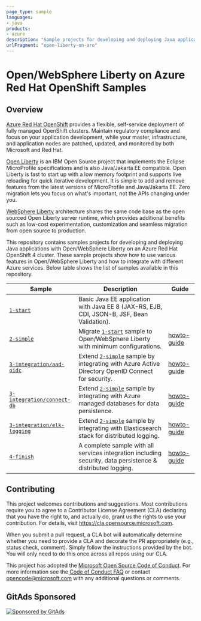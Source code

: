 ```yaml
---
page_type: sample
languages:
- java
products:
- azure
description: "Sample projects for developing and deploying Java applications with Open/WebSphere Liberty on an Azure Red Hat OpenShift 4 cluster."
urlFragment: "open-liberty-on-aro"
---
```


# Open/WebSphere Liberty on Azure Red Hat OpenShift Samples

<!-- 
Guidelines on README format: https://review.docs.microsoft.com/help/onboard/admin/samples/concepts/readme-template?branch=master

Guidance on onboarding samples to docs.microsoft.com/samples: https://review.docs.microsoft.com/help/onboard/admin/samples/process/onboarding?branch=master

Taxonomies for products and languages: https://review.docs.microsoft.com/new-hope/information-architecture/metadata/taxonomies?branch=master
-->

## Overview

[Azure Red Hat OpenShift](https://azure.microsoft.com/services/openshift/) provides a flexible, self-service deployment of fully managed OpenShift clusters. Maintain regulatory compliance and focus on your application development, while your master, infrastructure, and application nodes are patched, updated, and monitored by both Microsoft and Red Hat.

[Open Liberty](https://openliberty.io) is an IBM Open Source project that implements the Eclipse MicroProfile specifications and is also Java/Jakarta EE compatible. Open Liberty is fast to start up with a low memory footprint and supports live reloading for quick iterative development. It is simple to add and remove features from the latest versions of MicroProfile and Java/Jakarta EE. Zero migration lets you focus on what's important, not the APIs changing under you.

[WebSphere Liberty](https://www.ibm.com/cloud/websphere-liberty) architecture shares the same code base as the open sourced Open Liberty server runtime, which provides additional benefits such as low-cost experimentation, customization and seamless migration from open source to production.

This repository contains samples projects for developing and deploying Java applications with Open/WebSphere Liberty on an Azure Red Hat OpenShift 4 cluster.
These sample projects show how to use various features in Open/WebSphere Liberty and how to integrate with different Azure services.
Below table shows the list of samples available in this repository.

| Sample                           | Description                                | Guide                            |
|----------------------------------|--------------------------------------------|----------------------------------|
| [`1-start`](1-start) | Basic Java EE application with Java EE 8 (JAX-RS, EJB, CDI, JSON-B, JSF, Bean Validation). | |
| [`2-simple`](2-simple) | Migrate [`1-start`](1-start) sample to Open/WebSphere Liberty with minimum configurations. | [howto-guide](guides/howto-deploy-java-openliberty-app.md) |
| [`3-integration/aad-oidc`](3-integration/aad-oidc) | Extend [`2-simple`](2-simple) sample by integrating with Azure Active Directory OpenID Connect for security. | [howto-guide](guides/howto-integrate-aad-oidc.md) |
| [`3-integration/connect-db`](3-integration/connect-db) | Extend [`2-simple`](2-simple) sample by integrating with Azure managed databases for data persistence. | [howto-guide](guides/howto-integrate-azure-managed-databases.md) |
| [`3-integration/elk-logging`](3-integration/elk-logging) | Extend [`2-simple`](2-simple) sample by integrating with Elasticsearch stack for distributed logging. | [howto-guide](guides/howto-integrate-elasticsearch-stack.md) |
| [`4-finish`](4-finish) | A complete sample with all services integration including security, data persistence & distributed logging. | [howto-guide](guides/howto-integrate-all.md) |

## Contributing

This project welcomes contributions and suggestions.  Most contributions require you to agree to a
Contributor License Agreement (CLA) declaring that you have the right to, and actually do, grant us
the rights to use your contribution. For details, visit https://cla.opensource.microsoft.com.

When you submit a pull request, a CLA bot will automatically determine whether you need to provide
a CLA and decorate the PR appropriately (e.g., status check, comment). Simply follow the instructions
provided by the bot. You will only need to do this once across all repos using our CLA.

This project has adopted the [Microsoft Open Source Code of Conduct](https://opensource.microsoft.com/codeofconduct/).
For more information see the [Code of Conduct FAQ](https://opensource.microsoft.com/codeofconduct/faq/) or
contact [opencode@microsoft.com](mailto:opencode@microsoft.com) with any additional questions or comments.

## GitAds Sponsored
[![Sponsored by GitAds](https://gitads.dev/v1/ad-serve?source=arnabnandy7/open-liberty-on-aro@github)](https://gitads.dev/v1/ad-track?source=arnabnandy7/open-liberty-on-aro@github)



